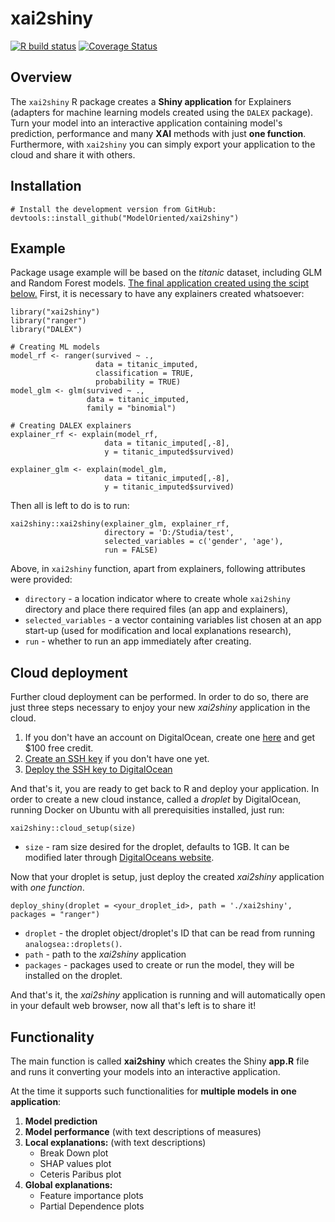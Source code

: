 # xai2shiny

<!-- badges: start -->
  [![R build status](https://github.com/ModelOriented/xai2shiny/workflows/R-CMD-check/badge.svg)](https://github.com/ModelOriented/xai2shiny/actions)
  [![Coverage Status](https://codecov.io/gh/ModelOriented/xai2shiny/branch/master/graph/badge.svg)](https://codecov.io/github/ModelOriented/xai2shiny?branch=master)
  <!-- badges: end -->

## Overview

The `xai2shiny` R package creates a **Shiny application** for Explainers (adapters for machine learning models created using the `DALEX` package). Turn your model into an interactive application containing model's prediction, performance and many **XAI** methods with just **one function**. Furthermore, with `xai2shiny` you can simply export your application to the cloud and share it with others.

## Installation

```
# Install the development version from GitHub:
devtools::install_github("ModelOriented/xai2shiny")
```

## Example

Package usage example will be based on the *titanic* dataset, including GLM and Random Forest models.
[The final application created using the scipt below.](http://206.189.209.54:2211/Xai2shinyWorkingExample/)
First, it is necessary to have any explainers created whatsoever:

```
library("xai2shiny")
library("ranger")
library("DALEX")

# Creating ML models
model_rf <- ranger(survived ~ .,
                   data = titanic_imputed,
                   classification = TRUE, 
                   probability = TRUE)
model_glm <- glm(survived ~ .,
                 data = titanic_imputed,
                 family = "binomial")

# Creating DALEX explainers
explainer_rf <- explain(model_rf,
                     data = titanic_imputed[,-8],
                     y = titanic_imputed$survived)

explainer_glm <- explain(model_glm,
                     data = titanic_imputed[,-8],
                     y = titanic_imputed$survived)
```

Then all is left to do is to run:

```
xai2shiny::xai2shiny(explainer_glm, explainer_rf, 
                     directory = 'D:/Studia/test',
                     selected_variables = c('gender', 'age'),
                     run = FALSE)
```

Above, in `xai2shiny` function, apart from explainers, following attributes were provided:

* `directory` - a location indicator where to create whole `xai2shiny` directory and place there required files (an app and explainers),
* `selected_variables` - a vector containing variables list chosen at an app start-up (used for modification and local explanations research),
* `run` - whether to run an app immediately after creating.

## Cloud deployment

Further cloud deployment can be performed. In order to do so, there are just three steps necessary to enjoy your new *xai2shiny* application in the cloud.

1. If you don't have an account on DigitalOcean, create one [here](https://m.do.co/c/c07558eaca11) and get $100 free credit.
2. [Create an SSH key](https://docs.github.com/en/enterprise/2.17/user/github/authenticating-to-github/generating-a-new-ssh-key-and-adding-it-to-the-ssh-agent?fbclid=IwAR3E66nCkq5cS6BSSHvgv-tzFa9MjWL37bUgRz3DKwglTO8Zn_t6tmKwvRo) if you don't have one yet.
3. [Deploy the SSH key to DigitalOcean](https://www.digitalocean.com/docs/droplets/how-to/add-ssh-keys/to-account/)

And that's it, you are ready to get back to R and deploy your application. In order to create a new cloud instance, called a *droplet* by DigitalOcean, running Docker on Ubuntu with all prerequisities installed, just run:

```
xai2shiny::cloud_setup(size)
```

* `size` - ram size desired for the droplet, defaults to 1GB. It can be modified later through [DigitalOceans website](https://www.digitalocean.com/).

Now that your droplet is setup, just deploy the created *xai2shiny* application with *one function*.

```
deploy_shiny(droplet = <your_droplet_id>, path = './xai2shiny', packages = "ranger")
```


* `droplet` - the droplet object/droplet's ID that can be read from running `analogsea::droplets()`.
* `path` - path to the *xai2shiny* application
* `packages` - packages used to create or run the model, they will be installed on the droplet.

And that's it, the *xai2shiny* application is running and will automatically open in your default web browser, now all that's left is to share it!

## Functionality

The main function is called **xai2shiny** which creates the Shiny **app.R** file and runs it converting your models into an interactive application. 

At the time it supports such functionalities for **multiple models in one application**:

1. **Model prediction**
2. **Model performance** (with text descriptions of measures)
3. **Local explanations:** (with text descriptions)
   * Break Down plot
   * SHAP values plot
   * Ceteris Paribus plot
4. **Global explanations:**
   * Feature importance plots
   * Partial Dependence plots
